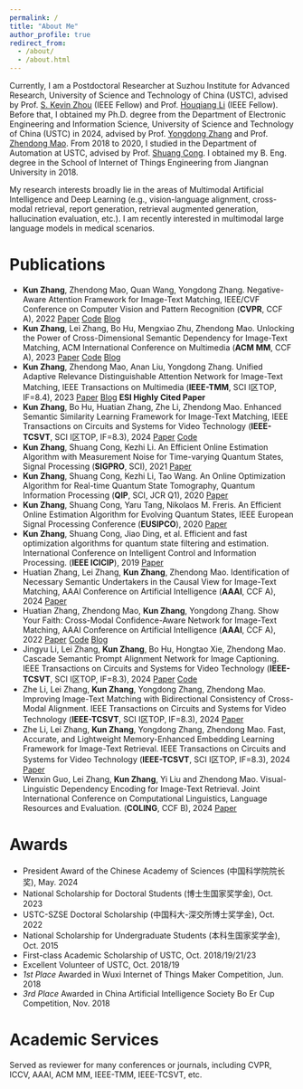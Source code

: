 ```yaml
---
permalink: /
title: "About Me"
author_profile: true
redirect_from: 
  - /about/
  - /about.html
---
```


Currently, I am a Postdoctoral Researcher at Suzhou Institute for Advanced Research, University of Science and Technology of China (USTC), advised by Prof. [S. Kevin Zhou](https://scholar.google.com/citations?user=8eNm2GMAAAAJ&hl=en) (IEEE Fellow) and Prof. [Houqiang Li](https://scholar.google.com/citations?user=7sFMIKoAAAAJ&hl=zh-CN) (IEEE Fellow). Before that, I obtained my Ph.D. degree from the Department of Electronic Engineering and Information Science, University of Science and Technology of China (USTC) in 2024, advised by Prof. [Yongdong Zhang](https://scholar.google.com.hk/citations?user=hxGs4ukAAAAJ&hl=zh-CN) and Prof. [Zhendong Mao](https://scholar.google.com/citations?user=m-0P8sgAAAAJ&hl=zh-CN). From 2018 to 2020, I studied in the Department of Automation at USTC, advised by Prof. [Shuang Cong](https://scholar.google.com/citations?user=2oPsqNQAAAAJ&hl=zh-CN). I obtained my B. Eng. degree in the School of Internet of Things Engineering from Jiangnan University in 2018.


My research interests broadly lie in the areas of Multimodal Artificial Intelligence and Deep Learning (e.g., vision-language alignment, cross-modal retrieval, report generation, retrieval augmented generation, hallucination evaluation, etc.). I am recently interested in multimodal large language models in medical scenarios. 


Publications
======

- **Kun Zhang**, Zhendong Mao, Quan Wang, Yongdong Zhang. Negative-Aware Attention Framework for Image-Text Matching, IEEE/CVF Conference on Computer Vision and Pattern Recognition (**CVPR**, CCF A), 2022 [Paper](https://www.researchgate.net/publication/360642414_Negative-Aware_Attention_Framework_for_Image-Text_Matching) [Code](https://github.com/CrossmodalGroup/NAAF) [Blog](https://www.cnblogs.com/lemonzhang/p/16456403.html)
- **Kun Zhang**, Lei Zhang, Bo Hu, Mengxiao Zhu, Zhendong Mao. Unlocking the Power of Cross-Dimensional Semantic Dependency for Image-Text Matching, ACM International Conference on Multimedia (**ACM MM**, CCF A), 2023 [Paper](https://www.researchgate.net/publication/374556150_Unlocking_the_Power_of_Cross-Dimensional_Semantic_Dependency_for_Image-Text_Matching) [Code](https://github.com/CrossmodalGroup/X-Dim) [Blog](https://www.cnblogs.com/lemonzhang/p/18267991)
- **Kun Zhang**, Zhendong Mao, Anan Liu, Yongdong Zhang. Unified Adaptive Relevance Distinguishable Attention Network for Image-Text Matching, IEEE Transactions on Multimedia (**IEEE-TMM**, SCI I区TOP, IF=8.4), 2023 [Paper](https://www.researchgate.net/publication/357729033_Unified_Adaptive_Relevance_Distinguishable_Attention_Network_for_Image-Text_Matching) [Blog](https://www.cnblogs.com/lemonzhang/p/16507873.html) **ESI Highly Cited Paper**
- **Kun Zhang**, Bo Hu, Huatian Zhang, Zhe Li, Zhendong Mao. Enhanced Semantic Similarity Learning Framework for Image-Text Matching, IEEE Transactions on Circuits and Systems for Video Technology (**IEEE-TCSVT**, SCI I区TOP, IF=8.3), 2024 [Paper](https://www.researchgate.net/publication/373318149_Enhanced_Semantic_Similarity_Learning_Framework_for_Image-Text_Matching) [Code](https://github.com/CrossmodalGroup/ESL)
- **Kun Zhang**, Shuang Cong, Kezhi Li. An Efficient Online Estimation Algorithm with Measurement Noise for Time-varying Quantum States, Signal Processing (**SIGPRO**, SCI), 2021 [Paper](https://www.researchgate.net/publication/347841742_An_efficient_online_estimation_algorithm_with_measurement_noise_for_time-varying_quantum_states) 
- **Kun Zhang**, Shuang Cong, Kezhi Li, Tao Wang. An Online Optimization Algorithm for Real-time Quantum State Tomography, Quantum Information Processing (**QIP**, SCI, JCR Q1), 2020 [Paper](https://www.researchgate.net/publication/345453021_An_online_optimization_algorithm_for_the_real-time_quantum_state_tomography) 
- **Kun Zhang**, Shuang Cong, Yaru Tang, Nikolaos M. Freris. An Efficient Online Estimation Algorithm for Evolving Quantum States, IEEE European Signal Processing Conference (**EUSIPCO**), 2020 [Paper](https://www.researchgate.net/publication/348657973_An_Efficient_Online_Estimation_Algorithm_for_Evolving_Quantum_States)
- **Kun Zhang**, Shuang Cong, Jiao Ding, et al. Efficient and fast optimization algorithms for quantum state filtering and estimation. International Conference on Intelligent Control and Information Processing. (**IEEE ICICIP**), 2019 [Paper](https://www.researchgate.net/publication/339555553_Efficient_and_Fast_Optimization_Algorithms_for_Quantum_State_Filtering_and_Estimation) 
- Huatian Zhang, Lei Zhang, **Kun Zhang**, Zhendong Mao. Identification of Necessary Semantic Undertakers in the Causal View for Image-Text Matching, AAAI Conference on Artificial Intelligence (**AAAI**, CCF A), 2024 [Paper](https://www.researchgate.net/publication/379296811_Identification_of_Necessary_Semantic_Undertakers_in_the_Causal_View_for_Image-Text_Matching) 
- Huatian Zhang, Zhendong Mao, **Kun Zhang**, Yongdong Zhang. Show Your Faith: Cross-Modal Confidence-Aware Network for Image-Text Matching, AAAI Conference on Artificial Intelligence (**AAAI**, CCF A), 2022 [Paper](https://www.researchgate.net/publication/359209345_Show_Your_Faith_Cross-Modal_Confidence-Aware_Network_for_Image-Text_Matching) [Code](https://github.com/CrossmodalGroup/CMCAN) [Blog](https://www.cnblogs.com/lemonzhang/p/16500876.html)
- Jingyu Li, Lei Zhang, **Kun Zhang**, Bo Hu, Hongtao Xie, Zhendong Mao. Cascade Semantic Prompt Alignment Network for Image Captioning. IEEE Transactions on Circuits and Systems for Video Technology (**IEEE-TCSVT**, SCI I区TOP, IF=8.3), 2024 [Paper](https://www.researchgate.net/publication/376563265_Cascade_Semantic_Prompt_Alignment_Network_for_Image_Captioning) [Code](https://github.com/CrossmodalGroup/CSA-Net) 
- Zhe Li, Lei Zhang, **Kun Zhang**, Yongdong Zhang, Zhendong Mao. Improving Image-Text Matching with Bidirectional Consistency of Cross-Modal Alignment. IEEE Transactions on Circuits and Systems for Video Technology (**IEEE-TCSVT**, SCI I区TOP, IF=8.3), 2024 [Paper](https://www.researchgate.net/publication/378515837_Improving_Image-Text_Matching_with_Bidirectional_Consistency_of_Cross-Modal_Alignment)
- Zhe Li, Lei Zhang, **Kun Zhang**, Yongdong Zhang, Zhendong Mao. Fast, Accurate, and Lightweight Memory-Enhanced Embedding Learning Framework for Image-Text Retrieval. IEEE Transactions on Circuits and Systems for Video Technology (**IEEE-TCSVT**, SCI I区TOP, IF=8.3), 2024 [Paper](https://www.researchgate.net/publication/377707778_Fast_Accurate_and_Lightweight_Memory-Enhanced_Embedding_Learning_Framework_for_Image-Text_Retrieval) 
- Wenxin Guo, Lei Zhang, **Kun Zhang**, Yi Liu and Zhendong Mao. Visual-Linguistic Dependency Encoding for Image-Text Retrieval. Joint International Conference on Computational Linguistics, Language Resources and Evaluation. (**COLING**, CCF B), 2024 [Paper](https://aclanthology.org/2024.lrec-main.1511/) 


Awards
======
- President Award of the Chinese Academy of Sciences (中国科学院院长奖), May. 2024
- National Scholarship for Doctoral Students (博士生国家奖学金), Oct. 2023
- USTC-SZSE Doctoral Scholarship (中国科大-深交所博士奖学金), Oct. 2022
- National Scholarship for Undergraduate Students (本科生国家奖学金), Oct. 2015
- First-class Academic Scholarship of USTC, Oct. 2018/19/21/23
- Excellent Volunteer of USTC, Oct. 2018/19
- *1st Place* Awarded in Wuxi Internet of Things Maker Competition, Jun. 2018
- *3rd Place* Awarded in China Artificial Intelligence Society Bo Er Cup Competition, Nov. 2018


Academic Services
======
Served as reviewer for many conferences or journals, including CVPR, ICCV, AAAI, ACM MM, IEEE-TMM, IEEE-TCSVT, etc.

